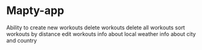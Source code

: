 # Mapty-app
Ability to create new workouts
delete workouts
delete all workouts
sort workouts by distance
edit workouts
info about local weather
info about city and country
